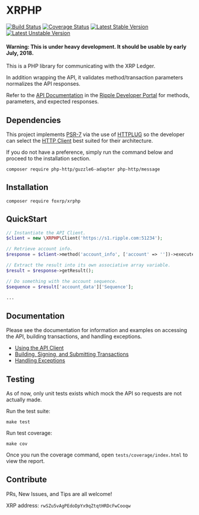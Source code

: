 # XRPHP

[![Build Status](https://travis-ci.org/foxrp/xrphp.svg?branch=master)](https://travis-ci.org/foxrp/xrphp)
[![Coverage Status](https://coveralls.io/repos/github/foxrp/xrphp/badge.svg?branch=master)](https://coveralls.io/github/foxrp/xrphp?branch=master)
[![Latest Stable Version](https://poser.pugx.org/matthiasnoback/badges/v/stable.png)](https://packagist.org/packages/matthiasnoback/badges)
[![Latest Unstable Version](https://poser.pugx.org/matthiasnoback/badges/v/unstable.png)](https://packagist.org/packages/matthiasnoback/badges)

#### Warning: This is under heavy development. It should be usable by early July, 2018.

This is a PHP library for communicating with the XRP Ledger.

In addition wrapping the API, it validates method/transaction parameters normalizes the API responses.

Refer to the [API Documentation](https://developers.ripple.com/rippled-api.html)
in the [Ripple Developer Portal](https://developers.ripple.com/) for methods, parameters, and expected responses.

## Dependencies

This project implements [PSR-7](https://www.php-fig.org/psr/psr-7/) via the use of
[HTTPLUG](http://docs.php-http.org/en/latest/index.html) so the developer can select the
[HTTP Client](http://docs.php-http.org/en/latest/clients.html) best suited for their
architecture.

If you do not have a preference, simply run the command below and proceed to the
installation section.

```
composer require php-http/guzzle6-adapter php-http/message
```

## Installation

```
composer require foxrp/xrphp
```

## QuickStart

```php
// Instantiate the API Client.
$client = new \XRPHP\Client('https://s1.ripple.com:51234');

// Retrieve account info.
$response = $client->method('account_info', ['account' => ''])->execute();

// Extract the result into its own associative array variable.
$result = $response->getResult();

// Do something with the account sequence.
$sequence = $result['account_data']['Sequence'];

...

```

## Documentation

Please see the documentation for information and examples on accessing the API, building transactions, and handling
exceptions.

- [Using the API Client](docs/API.md)
- [Building, Signing, and Submitting Transactions](docs/Transactions.md)
- [Handling Exceptions](docs/Exceptions.md)

## Testing

As of now, only unit tests exists which mock the API so requests are not actually made.

Run the test suite:

```
make test
```

Run test coverage:

```
make cov
```

Once you run the coverage command, open `tests/coverage/index.html` to view the report.

## Contribute

PRs, New Issues, and Tips are all welcome!

XRP address: `rwSZu5vAgPEdoDpYx9qZtqtHRDcFwCooqw`
